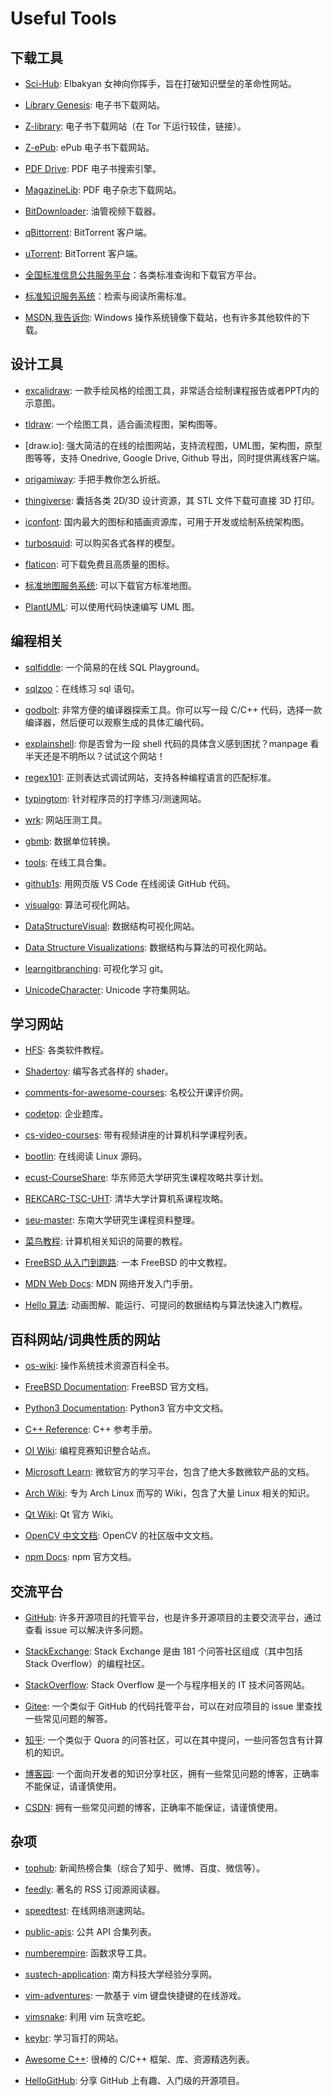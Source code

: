 # Useful Tools

## 下载工具


- [Sci-Hub](https://sci-hub.se/): Elbakyan 女神向你挥手，旨在打破知识壁垒的革命性网站。

- [Library Genesis](https://libgen.is/): 电子书下载网站。

- [Z-library](https://zlibrary-global.se/): 电子书下载网站（在 Tor 下运行较佳，链接）。

- [Z-ePub](https://z-epub.com/): ePub 电子书下载网站。

- [PDF Drive](https://www.pdfdrive.com/): PDF 电子书搜索引擎。

- [MagazineLib](https://magazinelib.com/): PDF 电子杂志下载网站。

- [BitDownloader](https://bitdownloader.io/): 油管视频下载器。

- [qBittorrent](): BitTorrent 客户端。

- [uTorrent](): BitTorrent 客户端。

- [全国标准信息公共服务平台]()：各类标准查询和下载官方平台。

- [标准知识服务系统]()：检索与阅读所需标准。

- [MSDN,我告诉你](): Windows 操作系统镜像下载站，也有许多其他软件的下载。




## 设计工具


- [excalidraw](): 一款手绘风格的绘图工具，非常适合绘制课程报告或者PPT内的示意图。

- [tldraw](): 一个绘图工具，适合画流程图，架构图等。

- [draw.io]: 强大简洁的在线的绘图网站，支持流程图，UML图，架构图，原型图等等，支持 Onedrive, Google Drive, Github 导出，同时提供离线客户端。

- [origamiway](): 手把手教你怎么折纸。

- [thingiverse](): 囊括各类 2D/3D 设计资源，其 STL 文件下载可直接 3D 打印。

- [iconfont](): 国内最大的图标和插画资源库，可用于开发或绘制系统架构图。

- [turbosquid](): 可以购买各式各样的模型。

- [flaticon](): 可下载免费且高质量的图标。

- [标准地图服务系统](): 可以下载官方标准地图。

- [PlantUML](): 可以使用代码快速编写 UML 图。


## 编程相关


- [sqlfiddle](): 一个简易的在线 SQL Playground。

- [sqlzoo]()：在线练习 sql 语句。

- [godbolt](): 非常方便的编译器探索工具。你可以写一段 C/C++ 代码，选择一款编译器，然后便可以观察生成的具体汇编代码。

- [explainshell](): 你是否曾为一段 shell 代码的具体含义感到困扰？manpage 看半天还是不明所以？试试这个网站！

- [regex101](): 正则表达式调试网站，支持各种编程语言的匹配标准。

- [typingtom](): 针对程序员的打字练习/测速网站。

- [wrk](): 网站压测工具。

- [gbmb](): 数据单位转换。

- [tools](): 在线工具合集。

- [github1s](): 用网页版 VS Code 在线阅读 GitHub 代码。

- [visualgo](): 算法可视化网站。

- [DataStructureVisual](): 数据结构可视化网站。

- [Data Structure Visualizations](): 数据结构与算法的可视化网站。

- [learngitbranching](): 可视化学习 git。

- [UnicodeCharacter](): Unicode 字符集网站。

## 学习网站

- [HFS](): 各类软件教程。

- [Shadertoy](): 编写各式各样的 shader。

- [comments-for-awesome-courses](): 名校公开课评价网。

- [codetop](): 企业题库。

- [cs-video-courses](): 带有视频讲座的计算机科学课程列表。

- [bootlin](): 在线阅读 Linux 源码。

- [ecust-CourseShare](): 华东师范大学研究生课程攻略共享计划。

- [REKCARC-TSC-UHT](): 清华大学计算机系课程攻略。

- [seu-master](): 东南大学研究生课程资料整理。

- [菜鸟教程](): 计算机相关知识的简要的教程。

- [FreeBSD 从入门到跑路](): 一本 FreeBSD 的中文教程。

- [MDN Web Docs](): MDN 网络开发入门手册。

- [Hello 算法](): 动画图解、能运行、可提问的数据结构与算法快速入门教程。



## 百科网站/词典性质的网站


- [os-wiki](): 操作系统技术资源百科全书。

- [FreeBSD Documentation](): FreeBSD 官方文档。

- [Python3 Documentation](): Python3 官方中文文档。

- [C++ Reference](): C++ 参考手册。

- [OI Wiki](): 编程竞赛知识整合站点。

- [Microsoft Learn](): 微软官方的学习平台，包含了绝大多数微软产品的文档。

- [Arch Wiki](): 专为 Arch Linux 而写的 Wiki，包含了大量 Linux 相关的知识。

- [Qt Wiki](): Qt 官方 Wiki。

- [OpenCV 中文文档](): OpenCV 的社区版中文文档。

- [npm Docs](): npm 官方文档。



## 交流平台


- [GitHub](): 许多开源项目的托管平台，也是许多开源项目的主要交流平台，通过查看 issue 可以解决许多问题。


- [StackExchange](): Stack Exchange 是由 181 个问答社区组成（其中包括 Stack Overflow）的编程社区。


- [StackOverflow](): Stack Overflow 是一个与程序相关的 IT 技术问答网站。


- [Gitee](): 一个类似于 GitHub 的代码托管平台，可以在对应项目的 issue 里查找一些常见问题的解答。


- [知乎](): 一个类似于 Quora 的问答社区，可以在其中提问，一些问答包含有计算机的知识。


- [博客园](): 一个面向开发者的知识分享社区，拥有一些常见问题的博客，正确率不能保证，请谨慎使用。


- [CSDN](): 拥有一些常见问题的博客，正确率不能保证，请谨慎使用。


## 杂项


- [tophub](https://tophub.today/): 新闻热榜合集（综合了知乎、微博、百度、微信等）。

- [feedly](https://feedly.com/homepage): 著名的 RSS 订阅源阅读器。

- [speedtest](https://www.speedtest.net/zh-Hans): 在线网络测速网站。

- [public-apis](https://github.com/public-apis/public-apis): 公共 API 合集列表。

- [numberempire](https://zh.numberempire.com/derivativecalculator.php): 函数求导工具。

- [sustech-application](https://sustech-application.com/#/grad-application/computer-science-and-engineering/README): 南方科技大学经验分享网。

- [vim-adventures](https://vim-adventures.com/): 一款基于 vim 键盘快捷键的在线游戏。

- [vimsnake](https://vimsnake.com/): 利用 vim 玩贪吃蛇。

- [keybr](https://www.keybr.com/): 学习盲打的网站。

- [Awesome C++](https://cpp.libhunt.com/): 很棒的 C/C++ 框架、库、资源精选列表。

- [HelloGitHub](https://hellogithub.com/): 分享 GitHub 上有趣、入门级的开源项目。
